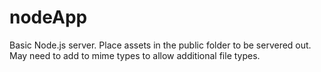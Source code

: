# nodeApp
Basic Node.js server. Place assets in the public folder to be servered out. May need to add to mime types to allow additional file types.
